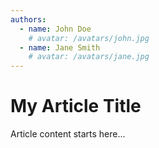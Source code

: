 ```yaml
---
authors:
  - name: John Doe
    # avatar: /avatars/john.jpg
  - name: Jane Smith
    # avatar: /avatars/jane.jpg
---
```


# My Article Title

<Authors />

Article content starts here...

<AuthorBadge author="John Doe 2" />
<AuthorBadge author="John Doe 3" avatar="https://gitlab.com/favicon.ico" />